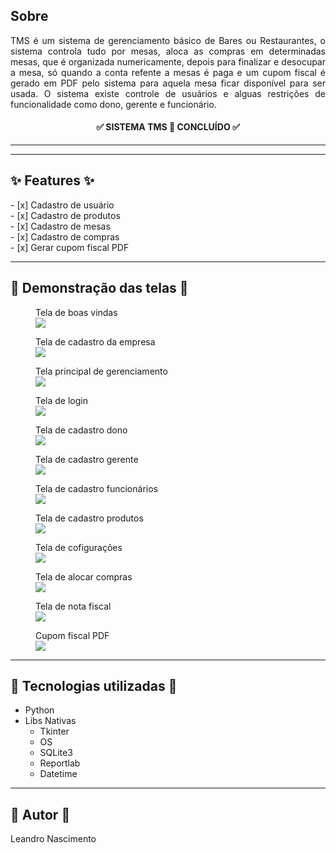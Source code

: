 <h2>Sobre</h2>

<p align="justify">TMS é um sistema de gerenciamento básico de Bares ou Restaurantes, o sistema controla tudo por mesas, aloca as compras em determinadas mesas, que é organizada numericamente, depois para finalizar e desocupar a mesa, só quando a conta refente a mesas é paga e um cupom fiscal é gerado em PDF pelo sistema para aquela mesa ficar disponível para ser usada. O sistema existe controle de usuários e alguas restrições de funcionalidade como dono, gerente e funcionário.</p>

<h4 align="center"> 
	✅ SISTEMA TMS  🚀  CONCLUÍDO ✅
</h4>

---
<hr>

<h2>✨ Features ✨</h2>
<p>
- [x] Cadastro de usuário<br>
- [x] Cadastro de produtos<br>
- [x] Cadastro de mesas<br>
- [x] Cadastro de compras<br>
- [x] Gerar cupom fiscal PDF<br>
</p>


---

<h2> 📱 Demonstração  das telas 📱</h2>

<figure>
    <figcaption>Tela de boas vindas</figcaption>
  <img src="Imagens\telas-sistema-tms\tela-boas-vindas.png">
</figure>

<figure>
    <figcaption>Tela de cadastro da empresa</figcaption>
  <img src="Imagens\telas-sistema-tms\tela-cadastro-empresa.png">
</figure>

<figure>
    <figcaption>Tela principal de gerenciamento</figcaption>
  <img src="Imagens\telas-sistema-tms\tela-principal-gerenciamento-02.png">
</figure>

<figure>
    <figcaption>Tela de login</figcaption>
    <img src="Imagens\telas-sistema-tms\tela-login.png">
</figure>

<figure>
    <figcaption>Tela de cadastro dono</figcaption>
    <img src="Imagens\telas-sistema-tms\tela-cadastro-dono.png">
</figure>

<figure>
    <figcaption>Tela de cadastro gerente</figcaption>
    <img src="Imagens\telas-sistema-tms\tela-cadastro-gerente.png">
</figure>

<figure>
    <figcaption>Tela de cadastro funcionários</figcaption>
    <img src="Imagens\telas-sistema-tms\tela-cadastro-funcionarios.png">
</figure>

<figure>
    <figcaption>Tela de cadastro produtos</figcaption>
    <img src="Imagens\telas-sistema-tms\tela-cadastro-produtos.png">
</figure>

<figure>
    <figcaption>Tela de cofigurações</figcaption>
    <img src="Imagens\telas-sistema-tms\tela-configuracoes.png">
</figure>

<figure>
    <figcaption>Tela de alocar compras</figcaption>
    <img src="Imagens\telas-sistema-tms\tela-alocar-compras.png">
</figure>

<figure>
    <figcaption>Tela de nota fiscal</figcaption>
    <img src="Imagens\telas-sistema-tms\tela-nota-fiscal.png">
</figure>

<figure>
    <figcaption>Cupom fiscal PDF</figcaption>
    <img src="Imagens\telas-sistema-tms\cupom-fiscal-pdf.png">
</figure>

---

<h2> 🔨 Tecnologias utilizadas 🔨</h2>
<ul>
    <li>Python</li>
    <li>Libs Nativas
        <ul>
            <li>Tkinter</li>
            <li>OS</li>
            <li>SQLite3</li>
            <li>Reportlab</li>
            <li>Datetime</li>
        </ul>
    </li>
</ul>

---

<h2>👷  Autor 👷 </h2>
<p>Leandro Nascimento<p>
